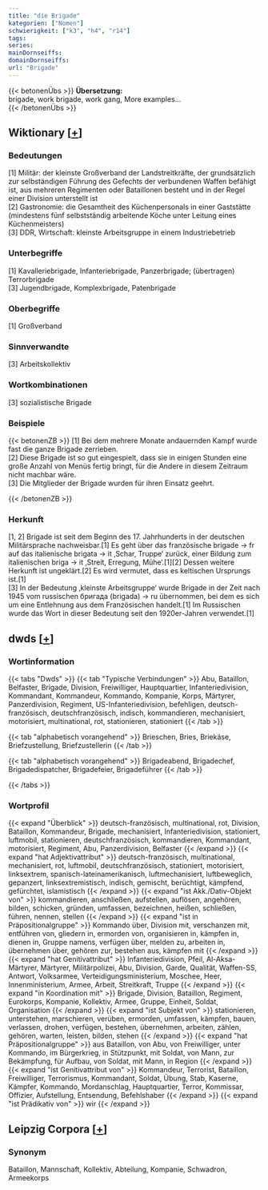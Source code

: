 ```yaml
---
title: "die Brigade"
kategorien: ["Nomen"]
schwierigkeit: ["k3", "h4", "r14"]
tags:
series:
mainDornseiffs:
domainDornseiffs:
url: "Brigade"
---
```


{{< betonenÜbs >}}
**Übersetzung:**  
brigade, work brigade, work gang, More examples...  
{{< /betonenÜbs >}}

## Wiktionary [[+](https://de.wiktionary.org/wiki/Brigade)]

### Bedeutungen
[1] Militär: der kleinste Großverband der Landstreitkräfte, der grundsätzlich zur selbständigen Führung des Gefechts der verbundenen Waffen befähigt ist, aus mehreren Regimenten oder Bataillonen besteht und in der Regel einer Division unterstellt ist  
[2] Gastronomie: die Gesamtheit des Küchenpersonals in einer Gaststätte (mindestens fünf selbstständig arbeitende Köche unter Leitung eines Küchenmeisters)  
[3] DDR, Wirtschaft: kleinste Arbeitsgruppe in einem Industriebetrieb  

### Unterbegriffe
[1] Kavalleriebrigade, Infanteriebrigade, Panzerbrigade; (übertragen) Terrorbrigade  
[3] Jugendbrigade, Komplexbrigade, Patenbrigade  

### Oberbegriffe
[1] Großverband  

### Sinnverwandte
[3] Arbeitskollektiv  

### Wortkombinationen
[3] sozialistische Brigade  

### Beispiele
{{< betonenZB >}}
[1] Bei dem mehrere Monate andauernden Kampf wurde fast die ganze Brigade zerrieben.  
[2] Diese Brigade ist so gut eingespielt, dass sie in einigen Stunden eine große Anzahl von Menüs fertig bringt, für die Andere in diesem Zeitraum nicht machbar wäre.  
[3] Die Mitglieder der Brigade wurden für ihren Einsatz geehrt.  

{{< /betonenZB >}}
### Herkunft
[1, 2] Brigade ist seit dem Beginn des 17. Jahrhunderts in der deutschen Militärsprache nachweisbar.[1] Es geht über das französische brigade → fr auf das italienische brigata → it ‚Schar, Truppe‘ zurück, einer Bildung zum italienischen briga → it ‚Streit, Erregung, Mühe‘.[1][2] Dessen weitere Herkunft ist ungeklärt.[2] Es wird vermutet, dass es keltischen Ursprungs ist.[1]  
[3] In der Bedeutung ‚kleinste Arbeitsgruppe‘ wurde Brigade in der Zeit nach 1945 vom russischen бригада (brigada) → ru übernommen, bei dem es sich um eine Entlehnung aus dem Französischen handelt.[1] Im Russischen wurde das Wort in dieser Bedeutung seit den 1920er-Jahren verwendet.[1]  



## dwds [[+](https://www.dwds.de/wb/Brigade)]

### Wortinformation
{{< tabs "Dwds" >}}
{{< tab "Typische Verbindungen" >}}
Abu, Bataillon, Belfaster, Brigade, Division, Freiwilliger, Hauptquartier, Infanteriedivision, Kommandant, Kommandeur, Kommando, Kompanie, Korps, Märtyrer, Panzerdivision, Regiment, US-Infanteriedivision, befehligen, deutsch-französisch, deutschfranzösisch, indisch, kommandieren, mechanisiert, motorisiert, multinational, rot, stationieren, stationiert
{{< /tab >}}

{{< tab "alphabetisch vorangehend" >}}
Brieschen, Bries, Briekäse, Briefzustellung, Briefzustellerin
{{< /tab >}}

{{< tab "alphabetisch vorangehend" >}}
Brigadeabend, Brigadechef, Brigadedispatcher, Brigadefeier, Brigadeführer
{{< /tab >}}

{{< /tabs >}}

### Wortprofil
{{< expand "Überblick" >}} deutsch-französisch, multinational, rot, Division, Bataillon, Kommandeur, Brigade, mechanisiert, Infanteriedivision, stationiert, luftmobil, stationieren, deutschfranzösisch, kommandieren, Kommandant, motorisiert, Regiment, Abu, Panzerdivision, Belfaster {{< /expand >}}
{{< expand "hat Adjektivattribut" >}} deutsch-französisch, multinational, mechanisiert, rot, luftmobil, deutschfranzösisch, stationiert, motorisiert, linksextrem, spanisch-lateinamerikanisch, luftmechanisiert, luftbeweglich, gepanzert, linksextremistisch, indisch, gemischt, berüchtigt, kämpfend, gefürchtet, islamistisch {{< /expand >}}
{{< expand "ist Akk./Dativ-Objekt von" >}} kommandieren, anschließen, aufstellen, auflösen, angehören, bilden, schicken, gründen, umfassen, bezeichnen, heißen, schließen, führen, nennen, stellen {{< /expand >}}
{{< expand "ist in Präpositionalgruppe" >}} Kommando über, Division mit, verschanzen mit, entführen von, gliedern in, ermorden von, organisieren in, kämpfen in, dienen in, Gruppe namens, verfügen über, melden zu, arbeiten in, übernehmen über, gehören zur, bestehen aus, kämpfen mit {{< /expand >}}
{{< expand "hat Genitivattribut" >}} Infanteriedivision, Pfeil, Al-Aksa-Märtyrer, Märtyrer, Militärpolizei, Abu, Division, Garde, Qualität, Waffen-SS, Antwort, Volksarmee, Verteidigungsministerium, Moschee, Heer, Innenministerium, Armee, Arbeit, Streitkraft, Truppe {{< /expand >}}
{{< expand "in Koordination mit" >}} Brigade, Division, Bataillon, Regiment, Eurokorps, Kompanie, Kollektiv, Armee, Gruppe, Einheit, Soldat, Organisation {{< /expand >}}
{{< expand "ist Subjekt von" >}} stationieren, unterstehen, marschieren, verüben, ermorden, umfassen, kämpfen, bauen, verlassen, drohen, verfügen, bestehen, übernehmen, arbeiten, zählen, gehören, warten, leisten, bilden, stehen {{< /expand >}}
{{< expand "hat Präpositionalgruppe" >}} aus Bataillon, von Abu, von Freiwilliger, unter Kommando, im Bürgerkrieg, in Stützpunkt, mit Soldat, von Mann, zur Bekämpfung, für Aufbau, von Soldat, mit Mann, in Region {{< /expand >}}
{{< expand "ist Genitivattribut von" >}} Kommandeur, Terrorist, Bataillon, Freiwilliger, Terrorismus, Kommandant, Soldat, Übung, Stab, Kaserne, Kämpfer, Kommando, Mordanschlag, Hauptquartier, Terror, Kommissar, Offizier, Aufstellung, Entsendung, Befehlshaber {{< /expand >}}
{{< expand "ist Prädikativ von" >}} wir {{< /expand >}}

## Leipzig Corpora [[+](https://corpora.uni-leipzig.de/en/res?word=Brigade&corpusId=deu_newscrawl-public_2018)]


### Synonym
Bataillon, Mannschaft, Kollektiv, Abteilung, Kompanie, Schwadron, Armeekorps

